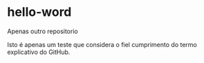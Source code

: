 # hello-word
Apenas outro repositorio

Isto é apenas um teste que considera o fiel cumprimento do termo explicativo do GitHub.
